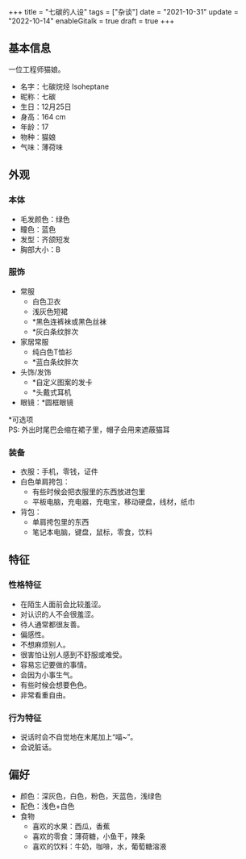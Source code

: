 +++
title = "七碳的人设"
tags = ["杂谈"]
date = "2021-10-31"
update = "2022-10-14"
enableGitalk = true
draft = true
+++

## 基本信息
一位工程师猫娘。  
- 名字：七碳烷烃 Isoheptane
- 昵称：七碳
- 生日：12月25日
- 身高：164 cm
- 年龄：17
- 物种：猫娘
- 气味：薄荷味

## 外观
### 本体
- 毛发颜色：绿色
- 瞳色：蓝色
- 发型：齐颌短发
- 胸部大小：B

### 服饰  
- 常服
  - 白色卫衣
  - 浅灰色短裙
  - \*黑色连裤袜或黑色丝袜
  - \*灰白条纹胖次
- 家居常服
  - 纯白色T恤衫
  - \*蓝白条纹胖次
- 头饰/发饰
  - \*自定义图案的发卡
  - \*头戴式耳机
- 眼镜：\*圆框眼镜

\*可选项  
PS: 外出时尾巴会缩在裙子里，帽子会用来遮蔽猫耳

### 装备
- 衣服：手机，零钱，证件
- 白色单肩挎包：
  - 有些时候会把衣服里的东西放进包里
  - 平板电脑，充电器，充电宝，移动硬盘，线材，纸巾
- 背包：
  - 单肩挎包里的东西
  - 笔记本电脑，键盘，鼠标，零食，饮料

## 特征
### 性格特征
- 在陌生人面前会比较羞涩。
- 对认识的人不会很羞涩。
- 待人通常都很友善。
- 偏感性。
- 不想麻烦别人。
- 很害怕让别人感到不舒服或难受。
- 容易忘记要做的事情。
- 会因为小事生气。
- 有些时候会想要色色。
- 非常看重自由。

### 行为特征
- 说话时会不自觉地在末尾加上“喵~”。
- 会说脏话。

## 偏好
- 颜色：深灰色，白色，粉色，天蓝色，浅绿色
- 配色：浅色+白色
- 食物
  - 喜欢的水果：西瓜，香蕉
  - 喜欢的零食：薄荷糖，小鱼干，辣条
  - 喜欢的饮料：牛奶，咖啡，水，葡萄糖溶液
